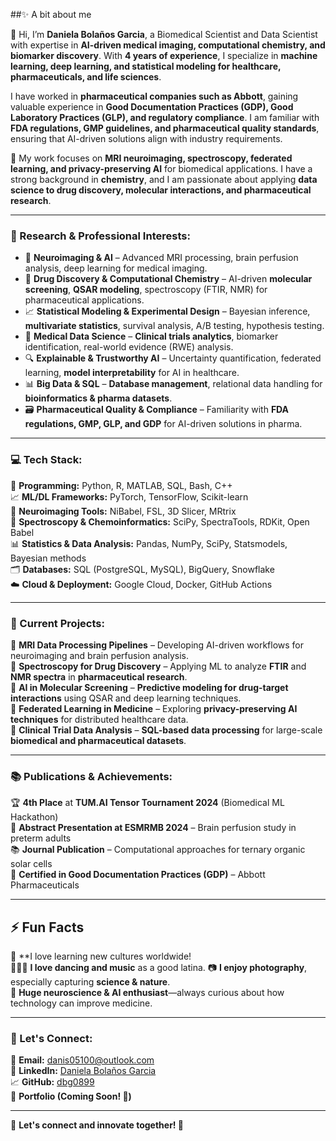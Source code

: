 ##✨ A bit about me 

👋 Hi, I’m **Daniela Bolaños Garcia**, a Biomedical Scientist and Data Scientist with expertise in **AI-driven medical imaging, computational chemistry, and biomarker discovery**. With **4 years of experience**, I specialize in **machine learning, deep learning, and statistical modeling for healthcare, pharmaceuticals, and life sciences**.  

I have worked in **pharmaceutical companies such as Abbott**, gaining valuable experience in **Good Documentation Practices (GDP), Good Laboratory Practices (GLP), and regulatory compliance**. I am familiar with **FDA regulations, GMP guidelines, and pharmaceutical quality standards**, ensuring that AI-driven solutions align with industry requirements.  

🔬 My work focuses on **MRI neuroimaging, spectroscopy, federated learning, and privacy-preserving AI** for biomedical applications. I have a strong background in **chemistry**, and I am passionate about applying **data science to drug discovery, molecular interactions, and pharmaceutical research**.  

---

### 🔬 Research & Professional Interests:  
- 🧠 **Neuroimaging & AI** – Advanced MRI processing, brain perfusion analysis, deep learning for medical imaging.  
- 🌊 **Drug Discovery & Computational Chemistry** – AI-driven **molecular screening**, **QSAR modeling**, spectroscopy (FTIR, NMR) for pharmaceutical applications.  
- 📈 **Statistical Modeling & Experimental Design** – Bayesian inference, **multivariate statistics**, survival analysis, A/B testing, hypothesis testing.  
- 🏥 **Medical Data Science** – **Clinical trials analytics**, biomarker identification, real-world evidence (RWE) analysis.  
- 🔍 **Explainable & Trustworthy AI** – Uncertainty quantification, federated learning, **model interpretability** for AI in healthcare.  
- 📊 **Big Data & SQL** – **Database management**, relational data handling for **bioinformatics & pharma datasets**.  
- 🗃️ **Pharmaceutical Quality & Compliance** – Familiarity with **FDA regulations, GMP, GLP, and GDP** for AI-driven solutions in pharma.  

---

### 💻 Tech Stack:  
🚀 **Programming:** Python, R, MATLAB, SQL, Bash, C++  
📈 **ML/DL Frameworks:** PyTorch, TensorFlow, Scikit-learn  
🧠 **Neuroimaging Tools:** NiBabel, FSL, 3D Slicer, MRtrix  
🧪 **Spectroscopy & Chemoinformatics:** SciPy, SpectraTools, RDKit, Open Babel  
📊 **Statistics & Data Analysis:** Pandas, NumPy, SciPy, Statsmodels, Bayesian methods  
🗂 **Databases:** SQL (PostgreSQL, MySQL), BigQuery, Snowflake  
☁️ **Cloud & Deployment:** Google Cloud, Docker, GitHub Actions  

---

### 🚀 Current Projects:  
🔹 **MRI Data Processing Pipelines** – Developing AI-driven workflows for neuroimaging and brain perfusion analysis.  
🔹 **Spectroscopy for Drug Discovery** – Applying ML to analyze **FTIR** and **NMR spectra** in **pharmaceutical research**.  
🔹 **AI in Molecular Screening** – **Predictive modeling for drug-target interactions** using QSAR and deep learning techniques.  
🔹 **Federated Learning in Medicine** – Exploring **privacy-preserving AI techniques** for distributed healthcare data.  
🔹 **Clinical Trial Data Analysis** – **SQL-based data processing** for large-scale **biomedical and pharmaceutical datasets**.  

---

### 📚 Publications & Achievements:  
🏆 **4th Place** at **TUM.AI Tensor Tournament 2024** (Biomedical ML Hackathon)  
📜 **Abstract Presentation at ESMRMB 2024** – Brain perfusion study in preterm adults  
📚 **Journal Publication** – Computational approaches for ternary organic solar cells  
🧪 **Certified in Good Documentation Practices (GDP)** – Abbott Pharmaceuticals  

---
## ⚡ Fun Facts  
🛫 **I love learning new cultures worldwide!  
🕺💃🎶 **I love dancing and music** as a good latina.
📷 **I enjoy photography**, especially capturing **science & nature**.  
🧠 **Huge neuroscience & AI enthusiast**—always curious about how technology can improve medicine.  

---
### 📧 Let's Connect:  
📩 **Email:** danis05100@outlook.com  
💼 **LinkedIn:** [Daniela Bolaños Garcia](https://www.linkedin.com/in/daniela-bolanos-garcia/)  
📈 **GitHub:** [dbg0899](https://github.com/dbg0899)  
🧪 **Portfolio (Coming Soon! 🚀)**


---

💙 **Let's connect and innovate together! 🚀**


<!---
dbg0899/dbg0899 is a ✨ special ✨ repository because its `README.md` (this file) appears on your GitHub profile.
You can click the Preview link to take a look at your changes.
--->

